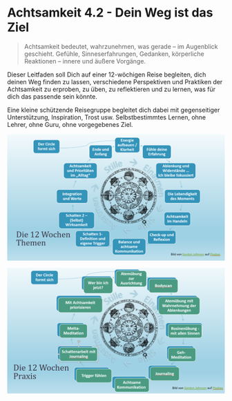 # Achtsamkeit 4.2 - Dein Weg ist das Ziel

> Achtsamkeit bedeutet, wahrzunehmen, was gerade – im Augenblick geschieht. Gefühle, Sinneserfahrungen, Gedanken, körperliche Reaktionen – innere und äußere Vorgänge.

Dieser Leitfaden soll Dich auf einer 12-wöchigen Reise begleiten, dich deinen Weg finden zu lassen, verschiedene Perspektiven und Praktiken der Achtsamkeit zu erproben, zu üben, zu reflektieren und zu lernen, was für dich das passende sein könnte. 

Eine kleine schützende Reisegruppe begleitet dich dabei mit gegenseitiger Unterstützung, Inspiration, Trost usw. Selbstbestimmtes Lernen, ohne Lehrer, ohne Guru, ohne vorgegebenes Ziel.

![](./images/image3.png)



![](./images/image4.png)


